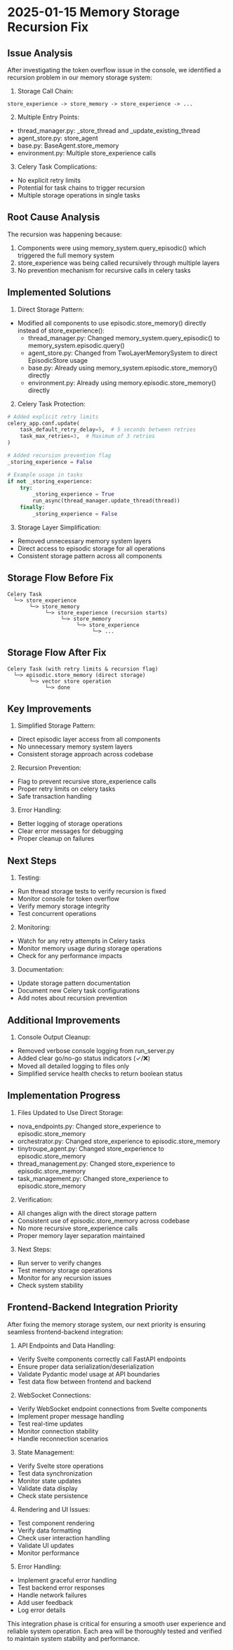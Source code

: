 # 2025-01-15 Memory Storage Recursion Fix

## Issue Analysis

After investigating the token overflow issue in the console, we identified a recursion problem in our memory storage system:

1. Storage Call Chain:
```
store_experience -> store_memory -> store_experience -> ...
```

2. Multiple Entry Points:
- thread_manager.py: _store_thread and _update_existing_thread
- agent_store.py: store_agent
- base.py: BaseAgent.store_memory
- environment.py: Multiple store_experience calls

3. Celery Task Complications:
- No explicit retry limits
- Potential for task chains to trigger recursion
- Multiple storage operations in single tasks

## Root Cause Analysis

The recursion was happening because:
1. Components were using memory_system.query_episodic() which triggered the full memory system
2. store_experience was being called recursively through multiple layers
3. No prevention mechanism for recursive calls in celery tasks

## Implemented Solutions

1. Direct Storage Pattern:
- Modified all components to use episodic.store_memory() directly instead of store_experience():
  * thread_manager.py: Changed memory_system.query_episodic() to memory_system.episodic.query()
  * agent_store.py: Changed from TwoLayerMemorySystem to direct EpisodicStore usage
  * base.py: Already using memory_system.episodic.store_memory() directly
  * environment.py: Already using memory.episodic.store_memory() directly

2. Celery Task Protection:
```python
# Added explicit retry limits
celery_app.conf.update(
    task_default_retry_delay=5,  # 5 seconds between retries
    task_max_retries=3,  # Maximum of 3 retries
)

# Added recursion prevention flag
_storing_experience = False

# Example usage in tasks
if not _storing_experience:
    try:
        _storing_experience = True
        run_async(thread_manager.update_thread(thread))
    finally:
        _storing_experience = False
```

3. Storage Layer Simplification:
- Removed unnecessary memory system layers
- Direct access to episodic storage for all operations
- Consistent storage pattern across all components

## Storage Flow Before Fix

```
Celery Task
  └─> store_experience
       └─> store_memory
            └─> store_experience (recursion starts)
                 └─> store_memory
                      └─> store_experience
                           └─> ...
```

## Storage Flow After Fix

```
Celery Task (with retry limits & recursion flag)
  └─> episodic.store_memory (direct storage)
       └─> vector store operation
            └─> done
```

## Key Improvements

1. Simplified Storage Pattern:
- Direct episodic layer access from all components
- No unnecessary memory system layers
- Consistent storage approach across codebase

2. Recursion Prevention:
- Flag to prevent recursive store_experience calls
- Proper retry limits on celery tasks
- Safe transaction handling

3. Error Handling:
- Better logging of storage operations
- Clear error messages for debugging
- Proper cleanup on failures

## Next Steps

1. Testing:
- Run thread storage tests to verify recursion is fixed
- Monitor console for token overflow
- Verify memory storage integrity
- Test concurrent operations

2. Monitoring:
- Watch for any retry attempts in Celery tasks
- Monitor memory usage during storage operations
- Check for any performance impacts

3. Documentation:
- Update storage pattern documentation
- Document new Celery task configurations
- Add notes about recursion prevention

## Additional Improvements

1. Console Output Cleanup:
- Removed verbose console logging from run_server.py
- Added clear go/no-go status indicators (✓/❌)
- Moved all detailed logging to files only
- Simplified service health checks to return boolean status

## Implementation Progress

1. Files Updated to Use Direct Storage:
- nova_endpoints.py: Changed store_experience to episodic.store_memory
- orchestrator.py: Changed store_experience to episodic.store_memory
- tinytroupe_agent.py: Changed store_experience to episodic.store_memory
- thread_management.py: Changed store_experience to episodic.store_memory
- task_management.py: Changed store_experience to episodic.store_memory

2. Verification:
- All changes align with the direct storage pattern
- Consistent use of episodic.store_memory across codebase
- No more recursive store_experience calls
- Proper memory layer separation maintained

3. Next Steps:
- Run server to verify changes
- Test memory storage operations
- Monitor for any recursion issues
- Check system stability

## Frontend-Backend Integration Priority

After fixing the memory storage system, our next priority is ensuring seamless frontend-backend integration:

1. API Endpoints and Data Handling:
- Verify Svelte components correctly call FastAPI endpoints
- Ensure proper data serialization/deserialization
- Validate Pydantic model usage at API boundaries
- Test data flow between frontend and backend

2. WebSocket Connections:
- Verify WebSocket endpoint connections from Svelte components
- Implement proper message handling
- Test real-time updates
- Monitor connection stability
- Handle reconnection scenarios

3. State Management:
- Verify Svelte store operations
- Test data synchronization
- Monitor state updates
- Validate data display
- Check state persistence

4. Rendering and UI Issues:
- Test component rendering
- Verify data formatting
- Check user interaction handling
- Validate UI updates
- Monitor performance

5. Error Handling:
- Implement graceful error handling
- Test backend error responses
- Handle network failures
- Add user feedback
- Log error details

This integration phase is critical for ensuring a smooth user experience and reliable system operation. Each area will be thoroughly tested and verified to maintain system stability and performance.

